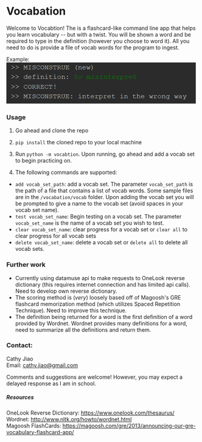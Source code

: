 # Vocabation

Welcome to Vocabtion! The is a flashcard-like command line app that helps you learn vocabulary -- but with a twist. You will be shown a word and be required to type in the definition (however you choose to word it). All you need to do is provide a file of vocab words for the program to ingest.

Example:
![alt text](images/example.PNG)


### Usage
1) Go ahead and clone the repo
2) ```pip install``` the cloned repo to your local machine
3) Run ```python -m vocabtion```. Upon running, go ahead and add a vocab set to begin practicing on.

4) The following commands are supported:

- ```add vocab_set_path```: add a vocab set. The parameter ```vocab_set_path``` is the path of a file that contains a list of vocab words. Some sample files are in the ```/vocabation/vocab``` folder. Upon adding the vocab set you will be prompted to give a name to the vocab set (avoid spaces in your vocab set name).
- ```test vocab_set_name```: Begin testing on a vocab set. The parameter ```vocab_set_name``` is the name of a vocab set you wish to test.
- ```clear vocab_set_name```: clear progress for a vocab set or ```clear all``` to clear progress for all vocab sets
- ```delete vocab_set_name```: delete a vocab set or ```delete all``` to delete all vocab sets.


### Further work
- Currently using datamuse api to make requests to OneLook reverse dictionary (this requires internet connection and has limited api calls). Need to develop own reverse dictionary.
- The scoring method is (*very*) loosely based off of Magoosh's GRE flashcard memorization method (which utilizes Spaced Repetition Technique). Need to improve this technique.
- The definition being returned for a word is the first definition of a word provided by Wordnet. Wordnet provides many definitions for a word, need to summarize all the definitions and return them.

### Contact:
Cathy Jiao  
Email: cathy.jiao@gmail.com

Comments and suggestions are welcome! However, you may expect a delayed response as I am in school.

##### Resources
OneLook Reverse Dictionary: https://www.onelook.com/thesaurus/   
Wordnet: http://www.nltk.org/howto/wordnet.html  
Magoosh FlashCards:  https://magoosh.com/gre/2013/announcing-our-gre-vocabulary-flashcard-app/